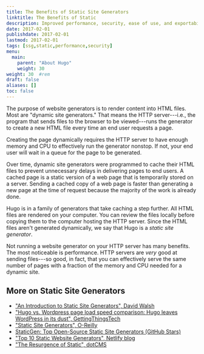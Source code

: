 ```yaml
---
title: The Benefits of Static Site Generators
linktitle: The Benefits of Static
description: Improved performance, security, ease of use, and exportability of content are just a few of the reasons static site generators are so appealing.
date: 2017-02-01
publishdate: 2017-02-01
lastmod: 2017-02-01
tags: [ssg,static,performance,security]
menu:
  main:
    parent: "About Hugo"
    weight: 30
weight: 30	#rem
draft: false
aliases: []
toc: false
---
```


The purpose of website generators is to render content into HTML files. Most are "dynamic site generators." That means the HTTP server---i.e., the program that sends files to the browser to be viewed---runs the generator to create a new HTML file every time an end user requests a page.

Creating the page dynamically requires the HTTP server to have enough memory and CPU to effectively run the generator nonstop. If not, your end user will wait in a queue for the page to be generated.

Over time, dynamic site generators were programmed to cache their HTML files to prevent unnecessary delays in delivering pages to end users. A cached page is a static version of a web page that is temporarily stored on a server. Sending a cached copy of a web page is faster than generating a new page at the time of request because the majority of the work is already done.

Hugo is in a family of generators that take caching a step further. All HTML files are rendered on your computer. You can review the files locally before copying them to the computer hosting the HTTP server. Since the HTML files aren't generated dynamically, we say that Hugo is a *static site generator*.

Not running a website generator on your HTTP server has many benefits. The most noticeable is performance. HTTP servers are *very* good at sending files---so good, in fact, that you can effectively serve the same number of pages with a fraction of the memory and CPU needed for a dynamic site.

## More on Static Site Generators

* ["An Introduction to Static Site Generators", David Walsh][]
* ["Hugo vs. Wordpress page load speed comparison: Hugo leaves WordPress in its dust", GettingThingsTech][hugovwordpress]
* ["Static Site Generators", O-Reilly][]
* [StaticGen: Top Open-Source Static Site Generators (GitHub Stars)][]
* ["Top 10 Static Website Generators", Netlify blog][]
* ["The Resurgence of Static", dotCMS][dotcms]


["An Introduction to Static Site Generators", David Walsh]: https://davidwalsh.name/introduction-static-site-generators
["Static Site Generators", O-Reilly]: /documents/oreilly-static-site-generators.pdf
["Top 10 Static Website Generators", Netlify blog]: https://www.netlify.com/blog/2016/05/02/top-ten-static-website-generators/
[hugovwordpress]: https://gettingthingstech.com/hugo-vs.-wordpress-page-load-speed-comparison-hugo-leaves-wordpress-in-its-dust/
[StaticGen: Top Open-Source Static Site Generators (GitHub Stars)]: https://www.staticgen.com/
[dotcms]: https://dotcms.com/blog/post/the-resurgence-of-static
